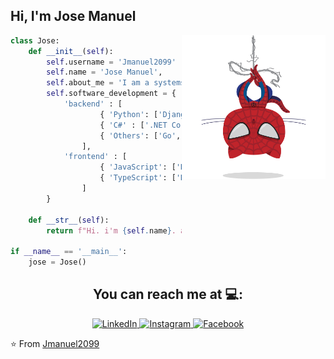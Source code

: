 <h2> Hi, I'm Jose Manuel</h2>
<img align='right' src="./img/spidertocat.png" width="230">

```python
class Jose:
    def __init__(self):
        self.username = 'Jmanuel2099'
        self.name = 'Jose Manuel',
        self.about_me = 'I am a systems and computer engineer. I work as a software developer and I am currently learning about Linux and AWS.',
        self.software_development = {
            'backend' : [
                    { 'Python': ['Django', 'FastAPI'] },
                    { 'C#' : ['.NET Core', 'ASP.NET Core', 'Entity Framework'] },
                    { 'Others': ['Go', 'Java'] }
                ],
            'frontend' : [
                    { 'JavaScript': ['React Js', 'Vue Js'] },
                    { 'TypeScript': ['React Ts'] }
                ]
        }

    def __str__(self):
        return f"Hi. i'm {self.name}. and {self.about_me}"

if __name__ == '__main__':
    jose = Jose()
```

<h2 align="center">You can reach me at 💻:</h2>

<p align="center">
    <a href="https://www.linkedin.com/in/jose-manuel-marin-ramires-029843229/" target="_blank">
        <img src="https://img.shields.io/badge/LinkedIn-%230077B5.svg?&style=flat-square&logo=linkedin&logoColor=white" alt="LinkedIn">
    </a>
    <a href="https://www.instagram.com/jmmr9909/" target="_blank">
        <img src="https://img.shields.io/badge/Instagram-%23E4405F.svg?&style=flat-square&logo=instagram&logoColor=white" alt="Instagram">
    </a>
    <a href="https://www.facebook.com/jmarinramirez2/" target="_blank">
        <img src="https://img.shields.io/badge/Facebook-%231877F2.svg?&style=flat-square&logo=facebook&logoColor=white" alt="Facebook">
    </a>
</p>

⭐ From [Jmanuel2099](https://github.com/Jmanuel2099)
